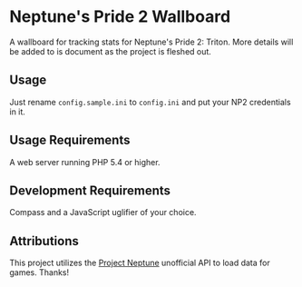 # Neptune's Pride 2 Wallboard #

A wallboard for tracking stats for Neptune's Pride 2: Triton. More details will be added to is document as the project is fleshed out.

## Usage ##
Just rename `config.sample.ini` to `config.ini` and put your NP2 credentials in it.

## Usage Requirements ##
A web server running PHP 5.4 or higher.

## Development Requirements ##
Compass and a JavaScript uglifier of your choice.

## Attributions ##
This project utilizes the [Project Neptune](https://github.com/project-neptune/neptunes-pride-api) unofficial API to load data for games. Thanks!
